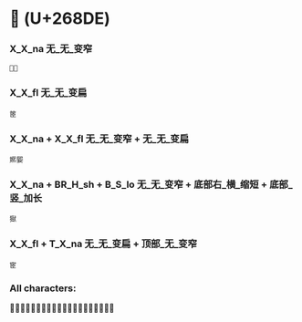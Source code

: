 # 𦣞 (U+268DE) 

### X_X_na 无_无_变窄
`𦣞䱌`

### X_X_fl 无_无_变扁
`䇫`

### X_X_na + X_X_fl 无_无_变窄 + 无_无_变扁
`㜯媐`

### X_X_na + BR_H_sh + B_S_lo 无_无_变窄 + 底部右_横_缩短 + 底部_竖_加长
`㺇`

### X_X_fl + T_X_na 无_无_变扁 + 顶部_无_变窄
`宧`

### All characters:
𦣞赜㺿䱌姬賾㺇洍㜯颐媐煕㼢𦣞頤宧熙茝䇫巸
